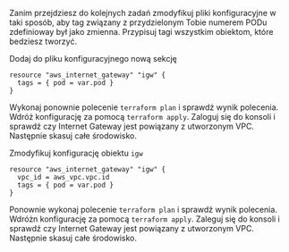 Zanim przejdziesz do kolejnych zadań zmodyfikuj pliki konfiguracyjne w taki sposób, aby tag związany z przydzielonym Tobie numerem PODu zdefinioway był jako zmienna. Przypisuj tagi wszystkim obiektom, które bedziesz tworzyć.

Dodaj do pliku konfiguracyjnego nową sekcję

```
resource "aws_internet_gateway" "igw" {
  tags = { pod = var.pod }
}
```
Wykonaj ponownie polecenie ```terraform plan``` i sprawdź wynik polecenia. Wdróż konfigurację za pomocą ```terraform apply```. Zaloguj się do konsoli i sprawdź czy Internet Gateway jest powiązany z utworzonym VPC. Następnie skasuj całe środowisko.

Zmodyfikuj konfigurację obiektu ```igw```

```
resource "aws_internet_gateway" "igw" {
  vpc_id = aws_vpc.vpc.id
  tags = { pod = var.pod }
}
```
Ponownie wykonaj polecenie ```terraform plan``` i sprawdź wynik polecenia. Wdróżn konfigurację za pomocą ```terraform apply```. Zaleguj się do konsoli i sprawdź czy Internet Gateway jest powiązany z utworzonym VPC. Następnie skasuj całe środowisko.
